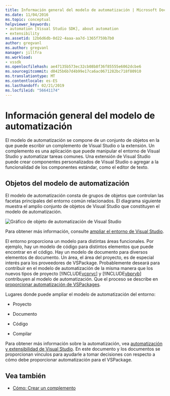 ```yaml
---
title: Información general del modelo de automatización | Microsoft Docs
ms.date: 11/04/2016
ms.topic: conceptual
helpviewer_keywords:
- automation [Visual Studio SDK], about automation
- extensibility
ms.assetid: 12b6d6db-0d22-4aaa-aa7d-1365f759b7b0
author: gregvanl
ms.author: gregvanl
manager: jillfra
ms.workload:
- vssdk
ms.openlocfilehash: ae47135b573ec32cb08b8f36f85555e6062dcbe6
ms.sourcegitcommit: d0425b6b7d4b99e17ca6ac0671282bc718f80910
ms.translationtype: MT
ms.contentlocale: es-ES
ms.lasthandoff: 02/21/2019
ms.locfileid: "56641174"
---
```

# <a name="automation-model-overview"></a>Información general del modelo de automatización
El modelo de automatización se compone de un conjunto de objetos en la que puede escribir un complemento de Visual Studio o la extensión. Un complemento es una aplicación que puede manipular el entorno de Visual Studio y automatizar tareas comunes. Una extensión de Visual Studio puede crear componentes personalizados de Visual Studio o agregar a la funcionalidad de los componentes estándar, como el editor de texto.

## <a name="objects-in-the-automation-model"></a>Objetos del modelo de automatización
 El modelo de automatización consta de grupos de objetos que controlan las facetas principales del entorno común relacionados. El diagrama siguiente muestra el amplio conjunto de objetos de Visual Studio que constituyen el modelo de automatización.

 ![Gráfico de objeto de automatización de Visual Studio](../../extensibility/internals/media/vsvisualstudioautomationobjectchart.gif "vsVisualStudioAutomationObjectChart")

 Para obtener más información, consulte [ampliar el entorno de Visual Studio](https://msdn.microsoft.com/Library/4173a963-7ac7-4966-9bb7-e28a9d9f6792).

 El entorno proporciona un modelo para distintas áreas funcionales. Por ejemplo, hay un modelo de código para distintos elementos que puede encontrar en el código. Hay un modelo de documento para diversos elementos de documento. Un área, el área del proyecto, es de especial interés para los proveedores de VSPackage. Probablemente deseará para contribuir en el modelo de automatización de la misma manera que los nuevos tipos de proyecto [!INCLUDE[vcprvc](../../code-quality/includes/vcprvc_md.md)] y [!INCLUDE[vbprvb](../../code-quality/includes/vbprvb_md.md)] contribuyen al modelo de automatización. Que el proceso se describe en [proporcionar automatización de VSPackages](../../extensibility/internals/providing-automation-for-vspackages.md).

 Lugares donde puede ampliar el modelo de automatización del entorno:

-   Proyecto

-   Documento

-   Código

-   Compilar


Para obtener más información sobre la automatización, vea [automatización y extensibilidad de Visual Studio](../extensibility-in-visual-studio.md). En este documento y los documentos se proporcionan vínculos para ayudarle a tomar decisiones con respecto a cómo debe proporcionar automatización para el VSPackage.

## <a name="see-also"></a>Vea también
- [Cómo: Crear un complemento](https://msdn.microsoft.com/Library/50be56d2-e3a5-4cd2-8569-2a0666b268ce)